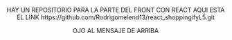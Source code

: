 <p align="center"> HAY UN REPOSITORIO PARA LA PARTE DEL FRONT CON REACT AQUI ESTA EL LINK <a>https://github.com/Rodrigomelend13/react_shoppingifyL5.git</a>  </p>

<p align="center">
OJO AL MENSAJE DE ARRIBA
</p>






